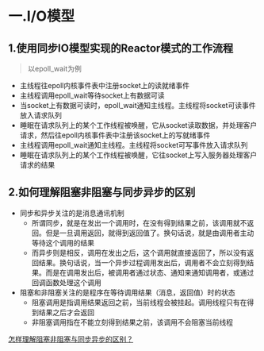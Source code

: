 # 一.I/O模型

## 1.使用同步IO模型实现的Reactor模式的工作流程

> 以epoll_wait为例

* 主线程往epoll内核事件表中注册socket上的读就绪事件
* 主线程调用epoll_wait等待socket上有数据可读
* 当socket上有数据可读时，epoll_wait通知主线程。主线程将socket可读事件放入请求队列
* 睡眠在请求队列上的某个工作线程被唤醒，它从socket读取数据，并处理客户请求，然后往epoll内核事件表中注册该socket上的写就绪事件
* 主线程调用epoll_wait通知主线程。主线程将socket可写事件放入请求队列
* 睡眠在请求队列上的某个工作线程被唤醒，它往socket上写入服务器处理客户请求的结果

## 2.如何理解阻塞非阻塞与同步异步的区别

* 同步和异步关注的是消息通讯机制
    - 所谓同步，就是在发出一个调用时，在没有得到结果之前，该调用就不返回。但是一旦调用返回，就得到返回值了。换句话说，就是由调用者主动等待这个调用的结果
    - 而异步则是相反，调用在发出之后，这个调用就直接返回了，所以没有返回结果。换句话说，当一个异步过程调用发出后，调用者不会立刻得到结果。而是在调用发出后，被调用者通过状态、通知来通知调用者，或通过回调函数处理这个调用
* 阻塞和非阻塞关注的是程序在等待调用结果（消息，返回值）时的状态
    - 阻塞调用是指调用结果返回之前，当前线程会被挂起。调用线程只有在得到结果之后才会返回
    - 非阻塞调用指在不能立刻得到结果之前，该调用不会阻塞当前线程

[怎样理解阻塞非阻塞与同步异步的区别？](https://www.zhihu.com/question/19732473)
